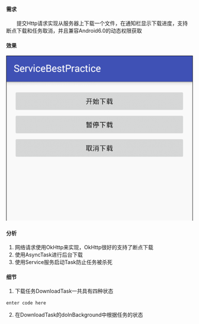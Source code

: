 #### 需求
　　提交Http请求实现从服务器上下载一个文件，在通知栏显示下载进度，支持断点下载和任务取消，并且兼容Android6.0的动态权限获取
  
#### 效果
![enter description here][1]
  
#### 分析

 1. 网络请求使用OkHttp来实现，OkHttp很好的支持了断点下载
 2. 使用AsyncTask进行后台下载
 3. 使用Service服务启动Task防止任务被杀死

#### 细节

 1. 下载任务DownloadTask一共具有四种状态
 
``` stylus
enter code here
```


 2. 在DownloadTask的doInBackground中根据任务的状态










  [1]: ./images/download.gif "download"